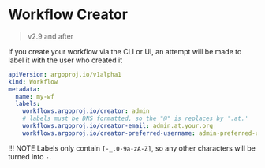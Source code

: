 # Workflow Creator

> v2.9 and after

If you create your workflow via the CLI or UI, an attempt will be made to label it with the user who created it

```yaml
apiVersion: argoproj.io/v1alpha1
kind: Workflow
metadata:
  name: my-wf
  labels:
    workflows.argoproj.io/creator: admin
    # labels must be DNS formatted, so the "@" is replaces by '.at.'  
    workflows.argoproj.io/creator-email: admin.at.your.org
    workflows.argoproj.io/creator-preferred-username: admin-preferred-username
```

!!! NOTE
    Labels only contain `[-_.0-9a-zA-Z]`, so any other characters will be turned into `-`.
